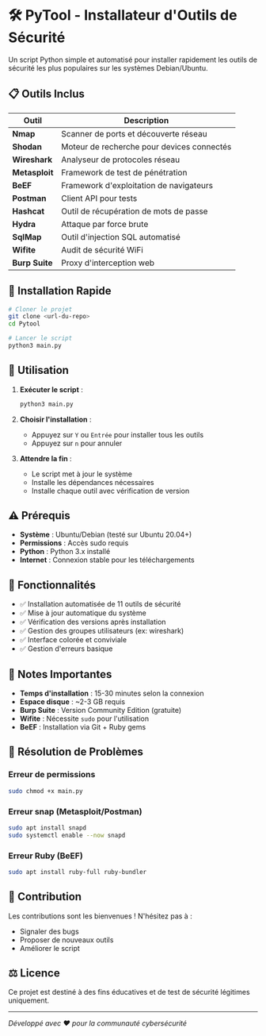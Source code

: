# 🛠️ PyTool - Installateur d'Outils de Sécurité

Un script Python simple et automatisé pour installer rapidement les outils de sécurité les plus populaires sur les systèmes Debian/Ubuntu.

## 📋 Outils Inclus

| Outil | Description |
|-------|-------------|
| **Nmap** | Scanner de ports et découverte réseau |
| **Shodan** | Moteur de recherche pour devices connectés |
| **Wireshark** | Analyseur de protocoles réseau |
| **Metasploit** | Framework de test de pénétration |
| **BeEF** | Framework d'exploitation de navigateurs |
| **Postman** | Client API pour tests |
| **Hashcat** | Outil de récupération de mots de passe |
| **Hydra** | Attaque par force brute |
| **SqlMap** | Outil d'injection SQL automatisé |
| **Wifite** | Audit de sécurité WiFi |
| **Burp Suite** | Proxy d'interception web |

## 🚀 Installation Rapide

```bash
# Cloner le projet
git clone <url-du-repo>
cd Pytool

# Lancer le script
python3 main.py
```

## 📖 Utilisation

1. **Exécuter le script** :
   ```bash
   python3 main.py
   ```

2. **Choisir l'installation** :
   - Appuyez sur `Y` ou `Entrée` pour installer tous les outils
   - Appuyez sur `n` pour annuler

3. **Attendre la fin** :
   - Le script met à jour le système
   - Installe les dépendances nécessaires
   - Installe chaque outil avec vérification de version

## ⚠️ Prérequis

- **Système** : Ubuntu/Debian (testé sur Ubuntu 20.04+)
- **Permissions** : Accès sudo requis
- **Python** : Python 3.x installé
- **Internet** : Connexion stable pour les téléchargements

## 🔧 Fonctionnalités

- ✅ Installation automatisée de 11 outils de sécurité
- ✅ Mise à jour automatique du système
- ✅ Vérification des versions après installation
- ✅ Gestion des groupes utilisateurs (ex: wireshark)
- ✅ Interface colorée et conviviale
- ✅ Gestion d'erreurs basique

## 📝 Notes Importantes

- **Temps d'installation** : 15-30 minutes selon la connexion
- **Espace disque** : ~2-3 GB requis
- **Burp Suite** : Version Community Edition (gratuite)
- **Wifite** : Nécessite `sudo` pour l'utilisation
- **BeEF** : Installation via Git + Ruby gems

## 🐛 Résolution de Problèmes

### Erreur de permissions
```bash
sudo chmod +x main.py
```

### Erreur snap (Metasploit/Postman)
```bash
sudo apt install snapd
sudo systemctl enable --now snapd
```

### Erreur Ruby (BeEF)
```bash
sudo apt install ruby-full ruby-bundler
```

## 🤝 Contribution

Les contributions sont les bienvenues ! N'hésitez pas à :
- Signaler des bugs
- Proposer de nouveaux outils
- Améliorer le script

## ⚖️ Licence

Ce projet est destiné à des fins éducatives et de test de sécurité légitimes uniquement.

---
*Développé avec ❤️ pour la communauté cybersécurité*